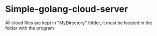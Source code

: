 # Simple-golang-cloud-server

All cloud files are kept in "MyDirectory" folder, it must be located in the folder with the program
